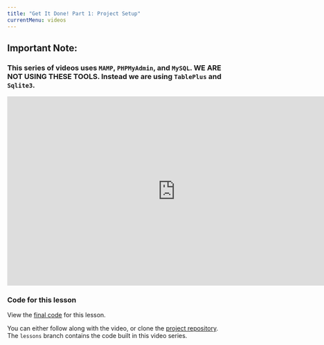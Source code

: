 ```yaml
---
title: "Get It Done! Part 1: Project Setup"
currentMenu: videos
---
```


## Important Note:

### This series of videos uses `MAMP`, `PHPMyAdmin`, and `MySQL`.  **WE ARE NOT USING THESE TOOLS.** Instead we are using `TablePlus` and `Sqlite3`.

<div class="youtube-wrapper"><iframe width="776" height="437" src="https://www.youtube-nocookie.com/embed/5IDEwGv-T3M?rel=0" frameborder="0" allowfullscreen></iframe></div>

### Code for this lesson

View the [final code](https://github.com/devetrycodeforward/get-it-done/tree/8ea675dd4acb2d1dd62b05d5bc8abecdd049b717) for this lesson.

You can either follow along with the video, or clone the [project repository](https://github.com/LaunchCodeEducation/get-it-done). The `lessons` branch contains the code built in this video series.
